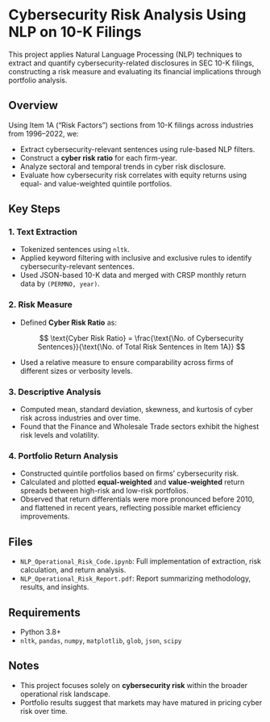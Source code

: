 # Cybersecurity Risk Analysis Using NLP on 10-K Filings

This project applies Natural Language Processing (NLP) techniques to extract and quantify cybersecurity-related disclosures in SEC 10-K filings, constructing a risk measure and evaluating its financial implications through portfolio analysis.

## Overview

Using Item 1A (“Risk Factors”) sections from 10-K filings across industries from 1996–2022, we:
- Extract cybersecurity-relevant sentences using rule-based NLP filters.
- Construct a **cyber risk ratio** for each firm-year.
- Analyze sectoral and temporal trends in cyber risk disclosure.
- Evaluate how cybersecurity risk correlates with equity returns using equal- and value-weighted quintile portfolios.

## Key Steps

### 1. Text Extraction
- Tokenized sentences using `nltk`.
- Applied keyword filtering with inclusive and exclusive rules to identify cybersecurity-relevant sentences.
- Used JSON-based 10-K data and merged with CRSP monthly return data by `(PERMNO, year)`.

### 2. Risk Measure

- Defined **Cyber Risk Ratio** as:

  $$
  \text{Cyber Risk Ratio} = \frac{\text{\No. of Cybersecurity Sentences}}{\text{\No. of Total Risk Sentences in Item 1A}}
  $$

- Used a relative measure to ensure comparability across firms of different sizes or verbosity levels.


### 3. Descriptive Analysis
- Computed mean, standard deviation, skewness, and kurtosis of cyber risk across industries and over time.
- Found that the Finance and Wholesale Trade sectors exhibit the highest risk levels and volatility.

### 4. Portfolio Return Analysis
- Constructed quintile portfolios based on firms’ cybersecurity risk.
- Calculated and plotted **equal-weighted** and **value-weighted** return spreads between high-risk and low-risk portfolios.
- Observed that return differentials were more pronounced before 2010, and flattened in recent years, reflecting possible market efficiency improvements.

## Files
- `NLP_Operational_Risk_Code.ipynb`: Full implementation of extraction, risk calculation, and return analysis.
- `NLP_Operational_Risk_Report.pdf`: Report summarizing methodology, results, and insights.

## Requirements
- Python 3.8+
- `nltk`, `pandas`, `numpy`, `matplotlib`, `glob`, `json`, `scipy`

## Notes
- This project focuses solely on **cybersecurity risk** within the broader operational risk landscape.
- Portfolio results suggest that markets may have matured in pricing cyber risk over time.

